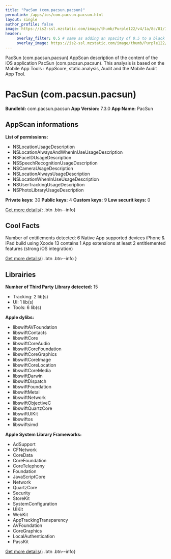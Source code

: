 ```yaml
---
title: "PacSun (com.pacsun.pacsun)"
permalink: /apps/ios/com.pacsun.pacsun.html
layout: single
author_profile: false
image: https://is2-ssl.mzstatic.com/image/thumb/Purple122/v4/1a/8c/81/1a8c8163-1682-e72c-7eaa-2a9d141c5dad/AppIcon-0-0-1x_U007emarketing-0-0-0-10-0-0-sRGB-0-0-0-GLES2_U002c0-512MB-85-220-0-0.png/512x512bb.jpg
header: 
     overlay_filter: 0.5 # same as adding an opacity of 0.5 to a black background
     overlay_image: https://is2-ssl.mzstatic.com/image/thumb/Purple122/v4/1a/8c/81/1a8c8163-1682-e72c-7eaa-2a9d141c5dad/AppIcon-0-0-1x_U007emarketing-0-0-0-10-0-0-sRGB-0-0-0-GLES2_U002c0-512MB-85-220-0-0.png/512x512bb.jpg
---
```

PacSun (com.pacsun.pacsun) AppScan description of the content of the iOS application PacSun (com.pacsun.pacsun). This analysis is based on the Mobile App Tools : AppScore, static analysis, Audit and the Mobile Audit App Tool.

# PacSun (com.pacsun.pacsun)

**BundleId:** com.pacsun.pacsun
**App Version:** 7.3.0
**App Name:** PacSun


## AppScan informations 

**List of permissions:** 
- NSLocationUsageDescription
- NSLocationAlwaysAndWhenInUseUsageDescription
- NSFaceIDUsageDescription
- NSSpeechRecognitionUsageDescription
- NSCameraUsageDescription
- NSLocationAlwaysUsageDescription
- NSLocationWhenInUseUsageDescription
- NSUserTrackingUsageDescription
- NSPhotoLibraryUsageDescription
  
  
**Private keys:** 30
**Public keys:** 4
**Custom keys:** 9
**Low securit keys:** 0
  
[Get more details](/pricing.html){: .btn .btn--info}

## Cool Facts

Number of entitlements detected: 6
Native App
supported devices iPhone & iPad
build using Xcode 13
contains 1 App extensions
at least 2 entitlemented features (strong iOS integration)
  
[Get more details](/pricing.html){: .btn .btn--info }

## Librairies 
**Number of Third Party Library detected:** 15
- Tracking: 2 lib(s)
- UI: 1 lib(s)
- Tools: 6 lib(s)


**Apple dylibs:**
- libswiftAVFoundation
- libswiftContacts
- libswiftCore
- libswiftCoreAudio
- libswiftCoreFoundation
- libswiftCoreGraphics
- libswiftCoreImage
- libswiftCoreLocation
- libswiftCoreMedia
- libswiftDarwin
- libswiftDispatch
- libswiftFoundation
- libswiftMetal
- libswiftNetwork
- libswiftObjectiveC
- libswiftQuartzCore
- libswiftUIKit
- libswiftos
- libswiftsimd


**Apple System Library Frameworks:**
- AdSupport
- CFNetwork
- CoreData
- CoreFoundation
- CoreTelephony
- Foundation
- JavaScriptCore
- Network
- QuartzCore
- Security
- StoreKit
- SystemConfiguration
- UIKit
- WebKit
- AppTrackingTransparency
- AVFoundation
- CoreGraphics
- LocalAuthentication
- PassKit


  
[Get more details](/pricing.html){: .btn .btn--info}

